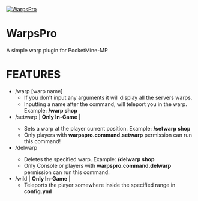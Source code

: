 
[![WarpsPro](https://i.imgur.com/K3jomxC.jpg)](https://github.com/nikoskon2003/WarpsPro/)
# WarpsPro
A simple warp plugin for PocketMine-MP

# FEATURES
  - /warp \[warp name\]
    * If you don't input any arguments it will display all the servers warps.
    * Inputting a name after the command, will teleport you in the warp. Example: **/warp shop**
  - /setwarp <warp name> | **Only In-Game** | 
    * Sets a warp at the player current position. Example: **/setwarp shop** 
    * Only players with **warpspro.command.setwarp** permission can run this command!
  - /delwarp <warp name>
    * Deletes the specified warp. Example: **/delwarp shop**
    * Only Console or players with **warpspro.command.delwarp** permission can run this command.
  - /wild | **Only In-Game** |
    * Teleports the player somewhere inside the specified range in **config.yml**
